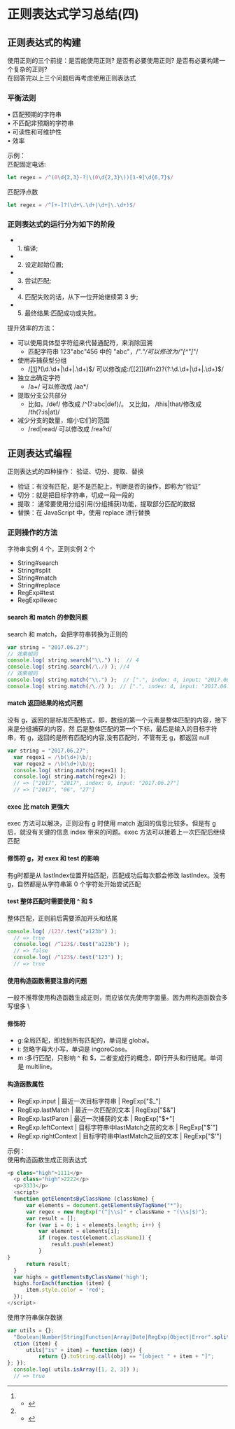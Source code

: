 # 正则表达式学习总结(四)

<a name="1d2ba871"></a>
## 正则表达式的构建

使用正则的三个前提：是否能使用正则? 是否有必要使用正则? 是否有必要构建一个复杂的正则?<br />在回答完以上三个问题后再考虑使用正则表达式

<a name="a8c970d4"></a>
### 平衡法则

• 匹配预期的字符串<br />• 不匹配非预期的字符串<br />• 可读性和可维护性<br />• 效率

示例：<br />匹配固定电话:

```javascript
let regex = /^(0\d{2,3}-?|\(0\d{2,3}\))[1-9]\d{6,7}$/
```

匹配浮点数

```javascript
let regex = /^[+-]?(\d+\.\d+|\d+|\.\d+)$/
```

<a name="de013d30"></a>
### 正则表达式的运行分为如下的阶段

- <br />
  1. 编译;
- <br />
  2. 设定起始位置;
- <br />
  3. 尝试匹配;
- <br />
  4. 匹配失败的话，从下一位开始继续第 3 步;
- <br />
  5. 最终结果:匹配成功或失败。

提升效率的方法：

- 可以使用具体型字符组来代替通配符，来消除回溯
  - 匹配字符串 123"abc"456 中的 "abc"，/"._"/可以修改为/"[^"]_"/
- 使用非捕获型分组
  - /[[1]](#fn1)?(\d.\d+|\d+|.\d+)$/ 可以修改成:/[[2]](#fn2)?(?:\d.\d+|\d+|.\d+)$/
- 独立出确定字符
  - /a+/ 可以修改成 /aa*/
- 提取分支公共部分
  - 比如，/def/ 修改成 /^(?:abc|def)/。 又比如， /this|that/修改成 /th(?:is|at)/
- 减少分支的数量，缩小它们的范围
  - /red|read/ 可以修改成 /rea?d/

<a name="512ff112"></a>
## 正则表达式编程

正则表达式的四种操作： 验证、切分、提取、替换

- 验证：有没有匹配，是不是匹配上，判断是否的操作，即称为“验证”
- 切分：就是把目标字符串，切成一段一段的
- 提取： 通常要使用分组引用(分组捕获)功能，提取部分匹配的数据
- 替换：在 JavaScript 中，使用 replace 进行替换

<a name="476e8715"></a>
### 正则操作的方法

字符串实例 4 个，正则实例 2 个

- String#search
- String#split
- String#match
- String#replace
- RegExp#test
- RegExp#exec

<a name="e57228e3"></a>
#### search 和 match 的参数问题

search 和 match，会把字符串转换为正则的

```javascript
var string = "2017.06.27";
// 效果相同
console.log( string.search("\\.") );  // 4
console.log( string.search(/\./) ); //4
// 效果相同
console.log( string.match("\\.") );  // [".", index: 4, input: "2017.06.27"]
console.log( string.match(/\./) );  // [".", index: 4, input: "2017.06.27"]
```

<a name="13416cc9"></a>
#### match 返回结果的格式问题

没有 g，返回的是标准匹配格式，即，数组的第一个元素是整体匹配的内容，接下来是分组捕获的内容，然 后是整体匹配的第一个下标，最后是输入的目标字符串，有 g，返回的是所有匹配的内容,没有匹配时，不管有无 g，都返回 null

```javascript
var string = "2017.06.27";
  var regex1 = /\b(\d+)\b/;
  var regex2 = /\b(\d+)\b/g;
  console.log( string.match(regex1) );
  console.log( string.match(regex2) );
  // => ["2017", "2017", index: 0, input: "2017.06.27"]
  // => ["2017", "06", "27"]
```

<a name="6341d5e4"></a>
#### exec 比 match 更强大

exec 方法可以解决，正则没有 g 时使用 match 返回的信息比较多。但是有 g 后，就没有关键的信息 index 带来的问题。exec 方法可以接着上一次匹配后继续匹配

<a name="e3a4dcfb"></a>
#### 修饰符 g，对 exex 和 test 的影响

有g时都是从 lastIndex位置开始匹配，匹配成功后每次都会修改 lastIndex。没有 g，自然都是从字符串第 0 个字符处开始尝试匹配

<a name="ce0f88e3"></a>
#### test 整体匹配时需要使用 ^ 和 $

整体匹配，正则前后需要添加开头和结尾

```javascript
console.log( /123/.test("a123b") );
  // => true
  console.log( /^123$/.test("a123b") );
  // => false
  console.log( /^123$/.test("123") );
  // => true
```

<a name="efc5f4f7"></a>
#### 使用构造函数需要注意的问题

一般不推荐使用构造函数生成正则，而应该优先使用字面量。因为用构造函数会多写很多 \

<a name="96b94929"></a>
#### 修饰符

- g:全局匹配，即找到所有匹配的，单词是 global。
- i: 忽略字母大小写，单词是 ingoreCase。
- m :多行匹配，只影响 ^ 和 $，二者变成行的概念，即行开头和行结尾。单词是 multiline。

<a name="24d0899d"></a>
#### 构造函数属性

- RegExp.input | 最近一次目标字符串 | RegExp["$_"]
- RegExp.lastMatch | 最近一次匹配的文本 | RegExp["$&"]
- RegExp.lastParen | 最近一次捕获的文本 | RegExp["$+"]
- RegExp.leftContext | 目标字符串中lastMatch之前的文本 | RegExp["$`"]
- RegExp.rightContext | 目标字符串中lastMatch之后的文本 | RegExp["$'"]

示例：<br />使用构造函数生成正则表达式

```javascript
<p class="high">1111</p>
  <p class="high">2222</p>
  <p>3333</p>
  <script>
  function getElementsByClassName (className) {
      var elements = document.getElementsByTagName("*");
      var regex = new RegExp("(^|\\s)" + className + "(\\s|$)");
      var result = [];
      for (var i = 0; i < elements.length; i++) {
          var element = elements[i];
          if (regex.test(element.className)) {
              result.push(element)
          }
}
      return result;
  }
  var highs = getElementsByClassName('high');
  highs.forEach(function (item) {
      item.style.color = 'red';
  });
</script>
```

使用字符串保存数据

```javascript
var utils = {};
  "Boolean|Number|String|Function|Array|Date|RegExp|Object|Error".split("|").forEach(fun
  ction (item) {
      utils["is" + item] = function (obj) {
          return {}.toString.call(obj) == "[object " + item + "]";
}; });
  console.log( utils.isArray([1, 2, 3]) );
  // => true
```

---


1. - [↩︎](#fnref1)
1. - [↩︎](#fnref2)
